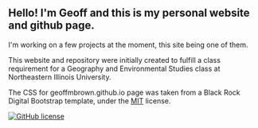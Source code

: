 

## Hello! I'm Geoff and this is my personal website and github page.

I'm working on a few projects at the moment, this site being one of them.

This website and repository were initially created to fulfill a class requirement for a Geography and Environmental Studies class at Northeastern Illinois University.

The CSS for geoffmbrown.github.io page was taken from a Black Rock Digital Bootstrap template, under the [MIT](https://github.com/BlackrockDigital/startbootstrap-resume/blob/gh-pages/LICENSE) license.

[![GitHub license](https://img.shields.io/badge/license-MIT-blue.svg)](https://raw.githubusercontent.com/BlackrockDigital/startbootstrap-resume/master/LICENSE)
